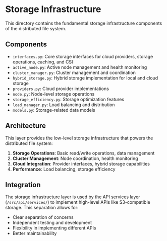 # Storage Infrastructure

This directory contains the fundamental storage infrastructure components of the distributed file system.

## Components

- `interfaces.py`: Core storage interfaces for cloud providers, storage operations, caching, and CSI
- `active_node.py`: Active node management and health monitoring
- `cluster_manager.py`: Cluster management and coordination
- `hybrid_storage.py`: Hybrid storage implementation for local and cloud storage
- `providers.py`: Cloud provider implementations
- `node.py`: Node-level storage operations
- `storage_efficiency.py`: Storage optimization features
- `load_manager.py`: Load balancing and distribution
- `models.py`: Storage-related data models

## Architecture

This layer provides the low-level storage infrastructure that powers the distributed file system:

1. **Storage Operations**: Basic read/write operations, data management
2. **Cluster Management**: Node coordination, health monitoring
3. **Cloud Integration**: Provider interfaces, hybrid storage capabilities
4. **Performance**: Load balancing, storage efficiency

## Integration

The storage infrastructure layer is used by the API services layer (`/src/api/services/`) to implement 
high-level APIs like S3-compatible storage. This separation allows for:

- Clear separation of concerns
- Independent testing and development
- Flexibility in implementing different APIs
- Better maintainability
